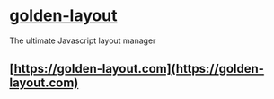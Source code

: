 [golden-layout](https://golden-layout.com)
=============

The ultimate Javascript layout manager

[https://golden-layout.com](https://golden-layout.com)
-------------------------------------------------------
